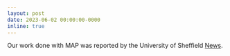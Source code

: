 ```yaml
---
layout: post
date: 2023-06-02 00:00:00-0000
inline: true
---
```


Our work done with MAP was reported by the University of Sheffield [News](https://www.sheffield.ac.uk/dcs/news/new-ai-project-unveils-open-source-models-boost-computational-music-research).